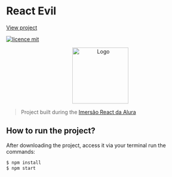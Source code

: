 # React Evil

[View project](https://react-evil.vercel.app/)

[![licence mit](https://img.shields.io/badge/licence-MIT-blue.svg)](https://github.com/imersao-alura/aluraflix/blob/master/LICENSE)

<p align="center">
  <img alt="Logo" width="150px" src="https://www.alura.com.br/assets/img/imersoes/react/imersao-react-logo.1594044142.svg" />
</p>

> Project built during the [Imersão React da Alura](https://www.alura.com.br/imersao-react/)


## How to run the project?

After downloading the project, access it via your terminal run the commands:

```sh
$ npm install
$ npm start
```